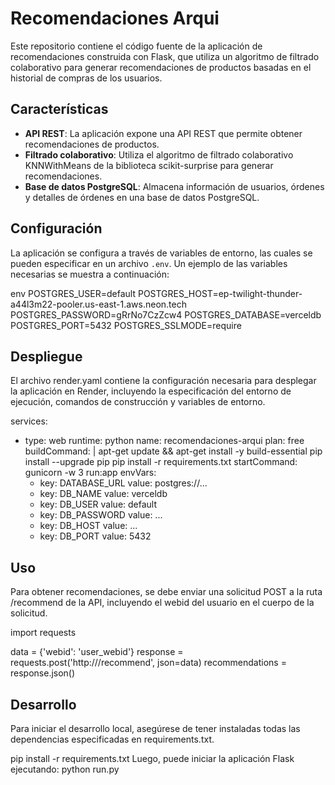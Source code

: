 # Recomendaciones Arqui

Este repositorio contiene el código fuente de la aplicación de recomendaciones construida con Flask, que utiliza un algoritmo de filtrado colaborativo para generar recomendaciones de productos basadas en el historial de compras de los usuarios.

## Características

- **API REST**: La aplicación expone una API REST que permite obtener recomendaciones de productos.
- **Filtrado colaborativo**: Utiliza el algoritmo de filtrado colaborativo KNNWithMeans de la biblioteca scikit-surprise para generar recomendaciones.
- **Base de datos PostgreSQL**: Almacena información de usuarios, órdenes y detalles de órdenes en una base de datos PostgreSQL.

## Configuración
La aplicación se configura a través de variables de entorno, las cuales se pueden especificar en un archivo `.env`. Un ejemplo de las variables necesarias se muestra a continuación:

env
POSTGRES_USER=default
POSTGRES_HOST=ep-twilight-thunder-a44l3m22-pooler.us-east-1.aws.neon.tech
POSTGRES_PASSWORD=gRrNo7CzZcw4
POSTGRES_DATABASE=verceldb
POSTGRES_PORT=5432
POSTGRES_SSLMODE=require


## Despliegue
El archivo render.yaml contiene la configuración necesaria para desplegar la aplicación en Render, incluyendo la especificación del entorno de ejecución, comandos de construcción y variables de entorno.

services:
  - type: web
    runtime: python
    name: recomendaciones-arqui
    plan: free
    buildCommand: |
      apt-get update && apt-get install -y build-essential
      pip install --upgrade pip
      pip install -r requirements.txt
    startCommand: gunicorn -w 3 run:app
    envVars:
      - key: DATABASE_URL
        value: postgres://...
      - key: DB_NAME
        value: verceldb
      - key: DB_USER
        value: default
      - key: DB_PASSWORD
        value: ...
      - key: DB_HOST
        value: ...
      - key: DB_PORT
        value: 5432
## Uso
Para obtener recomendaciones, se debe enviar una solicitud POST a la ruta /recommend de la API, incluyendo el webid del usuario en el cuerpo de la solicitud.

import requests

data = {'webid': 'user_webid'}
response = requests.post('http://<your-app-url>/recommend', json=data)
recommendations = response.json()

## Desarrollo
Para iniciar el desarrollo local, asegúrese de tener instaladas todas las dependencias especificadas en requirements.txt.

pip install -r requirements.txt
Luego, puede iniciar la aplicación Flask ejecutando:
python run.py
